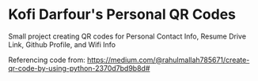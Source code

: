 # Kofi Darfour's Personal QR Codes
Small project creating QR codes for Personal Contact Info, Resume Drive Link, Github Profile, and Wifi Info

Referencing code from: https://medium.com/@rahulmallah785671/create-qr-code-by-using-python-2370d7bd9b8d#